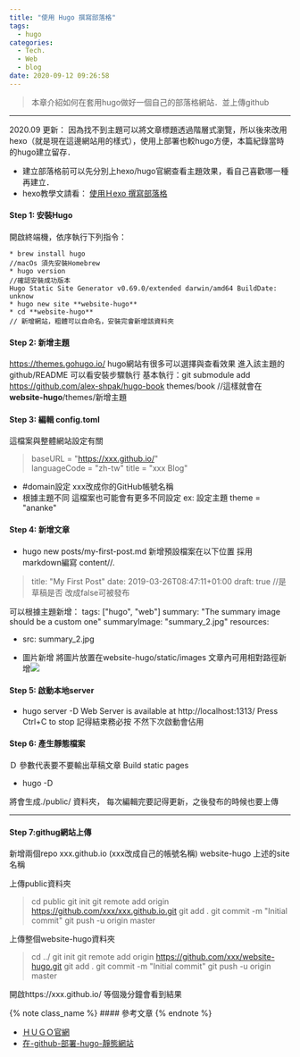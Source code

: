 ```yaml
---
title: "使用 Hugo 撰寫部落格"
tags:
  - hugo
categories:
  - Tech.
  - Web
  - blog
date: 2020-09-12 09:26:58
---
```




> 本章介紹如何在套用hugo做好一個自己的部落格網站．並上傳github

---

2020.09 更新： 因為找不到主題可以將文章標題透過階層式瀏覽，所以後來改用hexo（就是現在這邊網站用的樣式），使用上部署也較hugo方便，本篇紀錄當時的hugo建立留存．
- 建立部落格前可以先分別上hexo/hugo官網查看主題效果，看自己喜歡哪一種再建立．
- hexo教學文請看： [使用Ｈexo 撰寫部落格](https://nagimemooo.github.io/2020/08/31/hexo-hello-world/) 


<!--more-->

#### Step 1: 安裝Hugo
開啟終端機，依序執行下列指令：
```
* brew install hugo 
//macOs 須先安裝Homebrew
* hugo version 
//確認安裝成功版本
Hugo Static Site Generator v0.69.0/extended darwin/amd64 BuildDate: unknow
* hugo new site **website-hugo**
* cd **website-hugo**
// 新增網站，粗體可以自命名，安裝完會新增該資料夾
```

#### Step 2: 新增主題
https://themes.gohugo.io/ 
hugo網站有很多可以選擇與查看效果
進入該主題的github/README 可以看安裝步驟執行
基本執行：git submodule add https://github.com/alex-shpak/hugo-book themes/book
//這樣就會在**website-hugo**/themes/新增主題

#### Step 3: 編輯 config.toml
這檔案與整體網站設定有關
> baseURL = "https://xxx.github.io/"    
> languageCode = "zh-tw"
> title = "xxx Blog"
* #domain設定 xxx改成你的GitHub帳號名稱
* 根據主題不同 這檔案也可能會有更多不同設定
   ex: 設定主題 theme = "ananke"

#### Step 4: 新增文章
* hugo new posts/my-first-post.md
新增預設檔案在以下位置 採用markdown編寫
content/<CATEGORY>/<FILE>.<FORMAT>
> title: "My First Post"
date: 2019-03-26T08:47:11+01:00
draft: true //是草稿是否 改成false可被發布

可以根據主題新增：
tags: ["hugo", "web"]
summary: "The summary image should be a custom one"
summaryImage: "summary_2.jpg"
resources:
- src: summary_2.jpg

- 圖片新增
將圖片放置在website-hugo/static/images
文章內可用相對路徑新增![](/images/xxx)



#### Step 5: 啟動本地server

*  hugo server -D
Web Server is available at http://localhost:1313/
Press Ctrl+C to stop
記得結束務必按 不然下次啟動會佔用

#### Step 6: 產生靜態檔案



Ｄ 參數代表要不要輸出草稿文章
Build static pages
* hugo -D

將會生成./public/ 資料夾，
每次編輯完要記得更新，之後發布的時候也要上傳


-----


#### Step 7:githug網站上傳

新增兩個repo
xxx.github.io (xxx改成自己的帳號名稱)
website-hugo 上述的site名稱

上傳public資料夾
> cd public
git init
git remote add origin https://github.com/xxx/xxx.github.io.git
git add .
git commit -m "Initial commit"
git push -u origin master

上傳整個website-hugo資料夾
> cd ../
git init
git remote add origin https://github.com/xxx/website-hugo.git
git add .
git commit -m "Initial commit"
git push -u origin master


開啟https://xxx.github.io/ 等個幾分鐘會看到結果





{% note class_name %} #### 參考文章 {% endnote %}

- [ＨＵＧＯ官網](https://gohugo.io/getting-started/quick-start/)
- [在-github-部署-hugo-靜態網站](https://medium.com/@chswei/%E5%9C%A8-github-%E9%83%A8%E7%BD%B2-hugo-%E9%9D%9C%E6%85%8B%E7%B6%B2%E7%AB%99-9c40682dfe40)